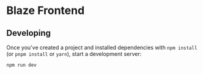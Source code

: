 # Blaze Frontend

## Developing

Once you've created a project and installed dependencies with `npm install` (or `pnpm install` or `yarn`), start a development server:

```sh
npm run dev
```
